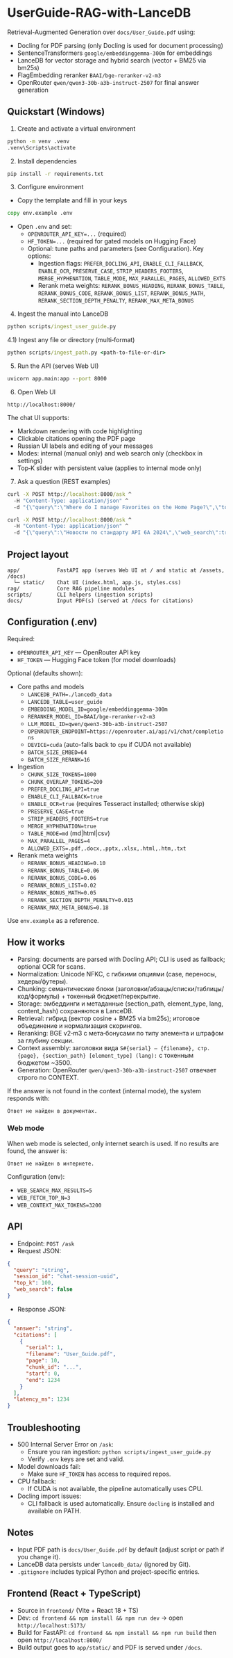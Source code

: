 # UserGuide-RAG-with-LanceDB

Retrieval-Augmented Generation over `docs/User_Guide.pdf` using:
- Docling for PDF parsing (only Docling is used for document processing)
- SentenceTransformers `google/embeddinggemma-300m` for embeddings
- LanceDB for vector storage and hybrid search (vector + BM25 via bm25s)
- FlagEmbedding reranker `BAAI/bge-reranker-v2-m3`
- OpenRouter `qwen/qwen3-30b-a3b-instruct-2507` for final answer generation

## Quickstart (Windows)

1) Create and activate a virtual environment
```bat
python -m venv .venv
.venv\Scripts\activate
```

2) Install dependencies
```bat
pip install -r requirements.txt
```

3) Configure environment
- Copy the template and fill in your keys
```bat
copy env.example .env
```
- Open `.env` and set:
  - `OPENROUTER_API_KEY=...` (required)
  - `HF_TOKEN=...` (required for gated models on Hugging Face)
  - Optional: tune paths and parameters (see Configuration). Key options:
    - Ingestion flags: `PREFER_DOCLING_API`, `ENABLE_CLI_FALLBACK`, `ENABLE_OCR`, `PRESERVE_CASE`, `STRIP_HEADERS_FOOTERS`, `MERGE_HYPHENATION`, `TABLE_MODE`, `MAX_PARALLEL_PAGES`, `ALLOWED_EXTS`
    - Rerank meta weights: `RERANK_BONUS_HEADING`, `RERANK_BONUS_TABLE`, `RERANK_BONUS_CODE`, `RERANK_BONUS_LIST`, `RERANK_BONUS_MATH`, `RERANK_SECTION_DEPTH_PENALTY`, `RERANK_MAX_META_BONUS`

4) Ingest the manual into LanceDB
```bat
python scripts/ingest_user_guide.py
```

4.1) Ingest any file or directory (multi‑format)
```bat
python scripts/ingest_path.py <path-to-file-or-dir>
```

5) Run the API (serves Web UI)
```bat
uvicorn app.main:app --port 8000
```

6) Open Web UI
```
http://localhost:8000/
```
The chat UI supports:
- Markdown rendering with code highlighting
- Clickable citations opening the PDF page
- Russian UI labels and editing of your messages
- Modes: internal (manual only) and web search only (checkbox in settings)
- Top‑K slider with persistent value (applies to internal mode only)

7) Ask a question (REST examples)
```bat
curl -X POST http://localhost:8000/ask ^
  -H "Content-Type: application/json" ^
  -d "{\"query\":\"Where do I manage Favorites on the Home Page?\",\"top_k\":5,\"web_search\":false}"
```

```bat
curl -X POST http://localhost:8000/ask ^
  -H "Content-Type: application/json" ^
  -d "{\"query\":\"Новости по стандарту API 6A 2024\",\"web_search\":true}"
```

## Project layout
```
app/            FastAPI app (serves Web UI at / and static at /assets, /docs)
  └─ static/    Chat UI (index.html, app.js, styles.css)
rag/            Core RAG pipeline modules
scripts/        CLI helpers (ingestion scripts)
docs/           Input PDF(s) (served at /docs for citations)
```

## Configuration (.env)
Required:
- `OPENROUTER_API_KEY` — OpenRouter API key
- `HF_TOKEN` — Hugging Face token (for model downloads)

Optional (defaults shown):
- Core paths and models
  - `LANCEDB_PATH=./lancedb_data`
  - `LANCEDB_TABLE=user_guide`
  - `EMBEDDING_MODEL_ID=google/embeddinggemma-300m`
  - `RERANKER_MODEL_ID=BAAI/bge-reranker-v2-m3`
  - `LLM_MODEL_ID=qwen/qwen3-30b-a3b-instruct-2507`
  - `OPENROUTER_ENDPOINT=https://openrouter.ai/api/v1/chat/completions`
  - `DEVICE=cuda` (auto-falls back to `cpu` if CUDA not available)
  - `BATCH_SIZE_EMBED=64`
  - `BATCH_SIZE_RERANK=16`
- Ingestion
  - `CHUNK_SIZE_TOKENS=1000`
  - `CHUNK_OVERLAP_TOKENS=200`
  - `PREFER_DOCLING_API=true`
  - `ENABLE_CLI_FALLBACK=true`
  - `ENABLE_OCR=true` (requires Tesseract installed; otherwise skip)
  - `PRESERVE_CASE=true`
  - `STRIP_HEADERS_FOOTERS=true`
  - `MERGE_HYPHENATION=true`
  - `TABLE_MODE=md` (md|html|csv)
  - `MAX_PARALLEL_PAGES=4`
  - `ALLOWED_EXTS=.pdf,.docx,.pptx,.xlsx,.html,.htm,.txt`
- Rerank meta weights
  - `RERANK_BONUS_HEADING=0.10`
  - `RERANK_BONUS_TABLE=0.06`
  - `RERANK_BONUS_CODE=0.06`
  - `RERANK_BONUS_LIST=0.02`
  - `RERANK_BONUS_MATH=0.05`
  - `RERANK_SECTION_DEPTH_PENALTY=0.015`
  - `RERANK_MAX_META_BONUS=0.18`

Use `env.example` as a reference.

## How it works
- Parsing: documents are parsed with Docling API; CLI is used as fallback; optional OCR for scans.
- Normalization: Unicode NFKC, с гибкими опциями (case, переносы, хедеры/футеры).
- Chunking: семантические блоки (заголовки/абзацы/списки/таблицы/код/формулы) + токенный бюджет/перекрытие.
- Storage: эмбеддинги и метаданные (section_path, element_type, lang, content_hash) сохраняются в LanceDB.
- Retrieval: гибрид (вектор cosine + BM25 via bm25s); итоговое объединение и нормализация скорингов.
- Reranking: BGE v2‑m3 с мета‑бонусами по типу элемента и штрафом за глубину секции.
- Context assembly: заголовки вида `S#{serial} — {filename}, стр. {page}, {section_path} [element_type] (lang):` с токенным бюджетом ~3500.
- Generation: OpenRouter `qwen/qwen3-30b-a3b-instruct-2507` отвечает строго по CONTEXT.

If the answer is not found in the context (internal mode), the system responds with:
```
Ответ не найден в документах.
```

### Web mode
When web mode is selected, only internet search is used. If no results are found, the answer is:

```
Ответ не найден в интернете.
```

Configuration (env):
- `WEB_SEARCH_MAX_RESULTS=5`
- `WEB_FETCH_TOP_N=3`
- `WEB_CONTEXT_MAX_TOKENS=3200`

## API
- Endpoint: `POST /ask`
- Request JSON:
```json
{
  "query": "string",
  "session_id": "chat-session-uuid",
  "top_k": 100,
  "web_search": false
}
```
- Response JSON:
```json
{
  "answer": "string",
  "citations": [
    {
      "serial": 1,
      "filename": "User_Guide.pdf",
      "page": 10,
      "chunk_id": "...",
      "start": 0,
      "end": 1234
    }
  ],
  "latency_ms": 1234
}
```

## Troubleshooting
- 500 Internal Server Error on `/ask`:
  - Ensure you ran ingestion: `python scripts/ingest_user_guide.py`
  - Verify `.env` keys are set and valid.
- Model downloads fail:
  - Make sure `HF_TOKEN` has access to required repos.
- CPU fallback:
  - If CUDA is not available, the pipeline automatically uses CPU.
- Docling import issues:
  - CLI fallback is used automatically. Ensure `docling` is installed and available on PATH.

## Notes
- Input PDF path is `docs/User_Guide.pdf` by default (adjust script or path if you change it).
- LanceDB data persists under `lancedb_data/` (ignored by Git).
- `.gitignore` includes typical Python and project-specific entries.

## Frontend (React + TypeScript)
- Source in `frontend/` (Vite + React 18 + TS)
- Dev: `cd frontend && npm install && npm run dev` → open `http://localhost:5173/`
- Build for FastAPI: `cd frontend && npm install && npm run build` then open `http://localhost:8000/`
- Build output goes to `app/static/` and PDF is served under `/docs`.
